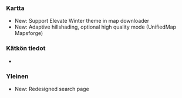 ### Kartta
- New: Support Elevate Winter theme in map downloader
- New: Adaptive hillshading, optional high quality mode (UnifiedMap Mapsforge)

### Kätkön tiedot
-

### Yleinen
- New: Redesigned search page
